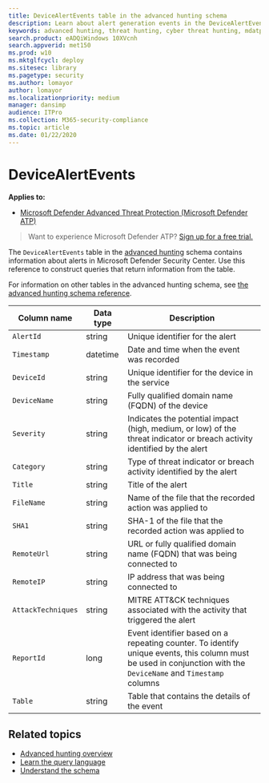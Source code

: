 ```yaml
---
title: DeviceAlertEvents table in the advanced hunting schema
description: Learn about alert generation events in the DeviceAlertEvents table of the advanced hunting schema
keywords: advanced hunting, threat hunting, cyber threat hunting, mdatp, microsoft defender atp, wdatp search, query, telemetry, schema reference, kusto, table, column, data type, description, DeviceAlertEvents, alert, severity, category
search.product: eADQiWindows 10XVcnh
search.appverid: met150
ms.prod: w10
ms.mktglfcycl: deploy
ms.sitesec: library
ms.pagetype: security
ms.author: lomayor
author: lomayor
ms.localizationpriority: medium
manager: dansimp
audience: ITPro
ms.collection: M365-security-compliance 
ms.topic: article
ms.date: 01/22/2020
---
```


# DeviceAlertEvents

**Applies to:**

- [Microsoft Defender Advanced Threat Protection (Microsoft Defender ATP)](https://go.microsoft.com/fwlink/p/?linkid=2069559)

>Want to experience Microsoft Defender ATP? [Sign up for a free trial.](https://www.microsoft.com/microsoft-365/windows/microsoft-defender-atp?ocid=docs-wdatp-advancedhuntingref-abovefoldlink)

The `DeviceAlertEvents` table in the [advanced hunting](advanced-hunting-overview.md) schema contains information about alerts in Microsoft Defender Security Center. Use this reference to construct queries that return information from the table.

For information on other tables in the advanced hunting schema, see [the advanced hunting schema reference](advanced-hunting-schema-reference.md).

| Column name | Data type | Description |
|-------------|-----------|-------------|
| `AlertId` | string | Unique identifier for the alert |
| `Timestamp` | datetime | Date and time when the event was recorded |
| `DeviceId` | string | Unique identifier for the device in the service |
| `DeviceName` | string | Fully qualified domain name (FQDN) of the device |
| `Severity` | string | Indicates the potential impact (high, medium, or low) of the threat indicator or breach activity identified by the alert |
| `Category` | string | Type of threat indicator or breach activity identified by the alert |
| `Title` | string | Title of the alert |
| `FileName` | string | Name of the file that the recorded action was applied to |
| `SHA1` | string | SHA-1 of the file that the recorded action was applied to |
| `RemoteUrl` | string | URL or fully qualified domain name (FQDN) that was being connected to |
| `RemoteIP` | string | IP address that was being connected to |
| `AttackTechniques` | string | MITRE ATT&CK techniques associated with the activity that triggered the alert |
| `ReportId` | long | Event identifier based on a repeating counter. To identify unique events, this column must be used in conjunction with the `DeviceName` and `Timestamp` columns |
| `Table` | string | Table that contains the details of the event |

## Related topics
- [Advanced hunting overview](advanced-hunting-overview.md)
- [Learn the query language](advanced-hunting-query-language.md)
- [Understand the schema](advanced-hunting-schema-reference.md)